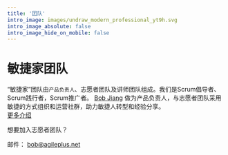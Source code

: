 ```yaml
---
title: '团队'
intro_image: images/undraw_modern_professional_yt9h.svg
intro_image_absolute: false
intro_image_hide_on_mobile: false
---
```


# 敏捷家团队

“敏捷家”团队由`产品负责人`、志愿者团队及讲师团队组成。我们是Scrum倡导者、Scrum践行者，Scrum推广者。 [Bob Jiang](https://bobjiang.com) 做为产品负责人，与志愿者团队采用敏捷的方式组织和运营社群，助力敏捷人转型和经验分享。  
[更多介绍](/about/)

想要加入志愿者团队？

邮件： bob@agileplus.net